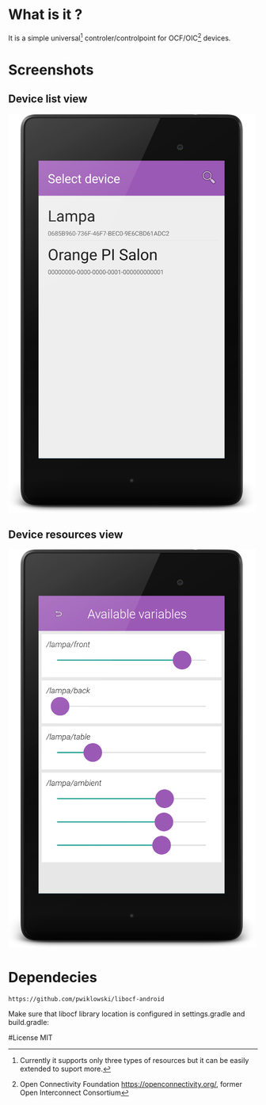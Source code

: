 # What is it ?

It is a simple universal[^1] controler/controlpoint for OCF/OIC[^2] devices. 

[^1]: Currently it supports only three types of resources but it can be easily extended to suport more. 

[^2]: Open Connectivity Foundation https://openconnectivity.org/, former Open Interconnect Consortium


# Screenshots
## Device list view
![GitHub Logo](device-2016-10-29-171831.png)

## Device resources view
![GitHub Logo](device-2016-10-29-171901.png)

# Dependecies

```
https://github.com/pwiklowski/libocf-android
```
Make sure that libocf library location is configured in settings.gradle and  build.gradle:



#License
MIT
